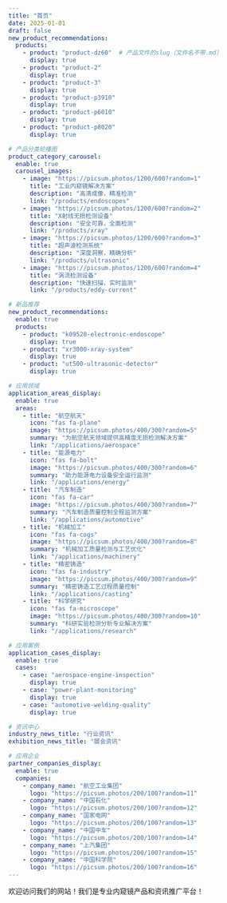 ```yaml
---
title: "首页"
date: 2025-01-01
draft: false
new_product_recommendations:
  products:
    - product: "product-dz60"  # 产品文件的slug（文件名不带.md）
      display: true
    - product: "product-2"
      display: true
    - product: "product-3"
      display: true
    - product: "product-p3910"
      display: true
    - product: "product-p6010"
      display: true
    - product: "product-p8020"
      display: true

# 产品分类轮播图
product_category_carousel:
  enable: true
  carousel_images:
    - image: "https://picsum.photos/1200/600?random=1"
      title: "工业内窥镜解决方案"
      description: "高清成像，精准检测"
      link: "/products/endoscopes"
    - image: "https://picsum.photos/1200/600?random=2"
      title: "X射线无损检测设备"
      description: "安全可靠，全面检测"
      link: "/products/xray"
    - image: "https://picsum.photos/1200/600?random=3"
      title: "超声波检测系统"
      description: "深度洞察，精确分析"
      link: "/products/ultrasonic"
    - image: "https://picsum.photos/1200/600?random=4"
      title: "涡流检测设备"
      description: "快速扫描，实时监测"
      link: "/products/eddy-current"

# 新品推荐
new_product_recommendations:
  enable: true
  products:
    - product: "k09520-electronic-endoscope"
      display: true
    - product: "xr3000-xray-system"
      display: true
    - product: "ut500-ultrasonic-detector"
      display: true

# 应用领域
application_areas_display:
  enable: true
  areas:
    - title: "航空航天"
      icon: "fas fa-plane"
      image: "https://picsum.photos/400/300?random=5"
      summary: "为航空航天领域提供高精度无损检测解决方案"
      link: "/applications/aerospace"
    - title: "能源电力"
      icon: "fas fa-bolt"
      image: "https://picsum.photos/400/300?random=6"
      summary: "助力能源电力设备安全运行监测"
      link: "/applications/energy"
    - title: "汽车制造"
      icon: "fas fa-car"
      image: "https://picsum.photos/400/300?random=7"
      summary: "汽车制造质量控制全程监测方案"
      link: "/applications/automotive"
    - title: "机械加工"
      icon: "fas fa-cogs"
      image: "https://picsum.photos/400/300?random=8"
      summary: "机械加工质量检测与工艺优化"
      link: "/applications/machinery"
    - title: "精密铸造"
      icon: "fas fa-industry"
      image: "https://picsum.photos/400/300?random=9"
      summary: "精密铸造工艺过程质量控制"
      link: "/applications/casting"
    - title: "科学研究"
      icon: "fas fa-microscope"
      image: "https://picsum.photos/400/300?random=10"
      summary: "科研实验检测分析专业解决方案"
      link: "/applications/research"

# 应用案例
application_cases_display:
  enable: true
  cases:
    - case: "aerospace-engine-inspection"
      display: true
    - case: "power-plant-monitoring"
      display: true
    - case: "automotive-welding-quality"
      display: true

# 资讯中心
industry_news_title: "行业资讯"
exhibition_news_title: "展会资讯"

# 应用企业
partner_companies_display:
  enable: true
  companies:
    - company_name: "航空工业集团"
      logo: "https://picsum.photos/200/100?random=11"
    - company_name: "中国石化"
      logo: "https://picsum.photos/200/100?random=12"
    - company_name: "国家电网"
      logo: "https://picsum.photos/200/100?random=13"
    - company_name: "中国中车"
      logo: "https://picsum.photos/200/100?random=14"
    - company_name: "上汽集团"
      logo: "https://picsum.photos/200/100?random=15"
    - company_name: "中国科学院"
      logo: "https://picsum.photos/200/100?random=16"
---
```


欢迎访问我们的网站！我们是专业内窥镜产品和资讯推广平台！
